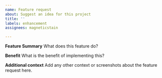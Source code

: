 ```yaml
---
name: Feature request
about: Suggest an idea for this project
title: ''
labels: enhancement
assignees: magneticstain

---
```


**Feature Summary**
What does this feature do?

**Benefit**
What is the benefit of implementing this?

**Additional context**
Add any other context or screenshots about the feature request here.

